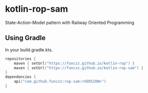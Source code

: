 # kotlin-rop-sam

State-Action-Model pattern with Railway Oriented Programming

## Using Gradle

In your build.gradle.kts.

```kotlin
repositories {
    maven { setUrl("https://funczz.github.io/kotlin-rop") }
    maven { setUrl("https://funczz.github.io/kotlin-rop-sam") }
}
dependencies {
    api("com.github.funczz:rop-sam:<VERSION>")
}
```